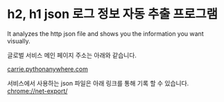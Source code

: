 # h2, h1 json 로그 정보 자동 추출 프로그램

It analyzes the http json file and shows you the information you want visually.




글로벌 서비스 메인 페이지 주소는 아래와 같습니다.

[carrie.pythonanywhere.com](http://carrie.pythonanywhere.com/)





서비스에서 사용하는 json 파일은 아래 링크를 통해 기록 할 수 있습니다.
[chrome://net-export/](chrome://net-export/)




